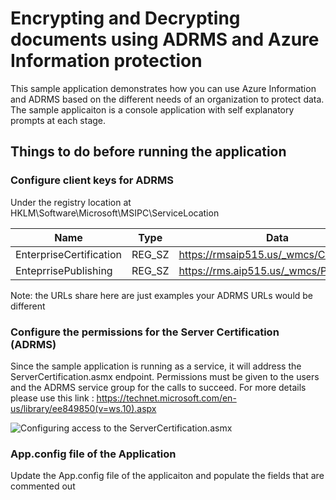 # Encrypting and Decrypting documents using ADRMS and Azure Information protection
This sample application demonstrates how you can use Azure Information and ADRMS based on the different needs of an organization to protect data. 
The sample applicaiton is a console application with self explanatory prompts at each stage.

## Things to do before running the application
### Configure client keys for ADRMS
Under the registry location at HKLM\Software\Microsoft\MSIPC\ServiceLocation

|Name                   |Type     |Data                                    |
|-----------------------|---------|----------------------------------------|
|EnterpriseCertification|REG_SZ   |https://rmsaip515.us/_wmcs/Certification|
|EnteprrisePublishing   |REG_SZ   |https://rms.aip515.us/_wmcs/Publshing   | 

Note: the URLs share here are just examples your ADRMS URLs would be different

### Configure the permissions for the Server Certification (ADRMS)
Since the sample application is running as a service, it will address the ServerCertification.asmx endpoint. Permissions must be given to the users and the ADRMS service group for the calls to succeed. For more details please use this link : https://technet.microsoft.com/en-us/library/ee849850(v=ws.10).aspx

![Configuring access to the ServerCertification.asmx](https://github.com/Azure-Samples/Azure-Information-Protection-Samples/blob/master/DualServerTestApp/ServerCertification.png)

### App.config file of the Application
Update the App.config file of the applicaiton and populate the fields that are commented out